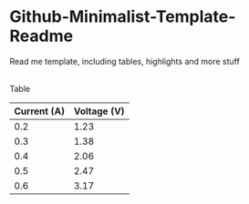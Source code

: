 # Github-Minimalist-Template-Readme
Read me template, including tables, highlights and more stuff

<br>
Table 

| Current (A) | Voltage (V) |
|-------------|-------------|
| 0.2         | 1.23        |
| 0.3         | 1.38        |
| 0.4         | 2.06        |
| 0.5         | 2.47        |
| 0.6         | 3.17        |
